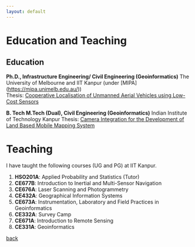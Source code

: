 ```yaml
---
layout: default
---
```


# Education and Teaching

## Education
**Ph.D., Infrastructure Engineering/ Civil Engineering (Geoinformatics)**
The University of Melbourne and IIT Kanpur (under [MIPA] (https://mipa.unimelb.edu.au/))<br>
Thesis: [Cooperative Localisation of Unmanned Aerial Vehicles using Low-Cost Sensors](https://www.google.com/url?q=https%3A%2F%2Fminerva-access.unimelb.edu.au%2Fhandle%2F11343%2F197984&sa=D&sntz=1&usg=AFQjCNFXB8iz2mvas1FqRQqlW_BAiBAhuw)


**B. Tech M.Tech (Dual), Civil Engineering (Geoinformatics)**
Indian Institute of Technology Kanpur
Thesis: [Camera Integration for the Development of Land Based Mobile Mapping System](https://etd.iitk.ac.in:8443/jspui/handle/123456789/12272)


# Teaching
I have taught the following courses (UG and PG) at IIT Kanpur.

1. **HSO201A**: Applied Probability and Statistics (Tutor)
2. **CE677B**: Introduction to Inertial and Multi-Sensor Navigation
3. **CE676A**: Laser Scanning and Photogrammetry
4. **CE432A**: Geographical Information Systems
5. **CE673A**: Instrumentation, Laboratory and Field Practices in Geoinformatics
6. **CE332A**: Survey Camp
7. **CE671A**: Introduction to Remote Sensing
8. **CE331A**: Geoinformatics

[back](./)
